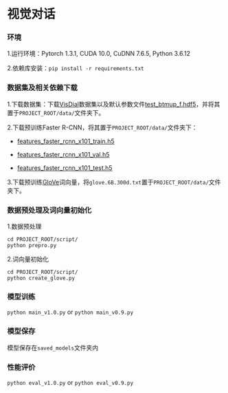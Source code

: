 # 视觉对话

### 环境

1.运行环境：Pytorch 1.3.1, CUDA 10.0, CuDNN 7.6.5, Python 3.6.12

2.依赖库安装：`pip install -r requirements.txt`

### 数据集及相关依赖下载

1.下载数据集：下载[VisDial](https://visualdialog.org/data)数据集以及默认参数文件[test_btmup_f.hdf5](https://drive.google.com/file/d/1BXWPV3k-HxlTw_k3-kTV6JhWrdzXsT7W/view?usp=sharing)，并将其置于`PROJECT_ROOT/data/`文件夹下。

2.下载预训练Faster R-CNN，将其置于`PROJECT_ROOT/data/`文件夹下：
  
  - [features_faster_rcnn_x101_train.h5](https://s3.amazonaws.com/visual-dialog/data/v1.0/2019/features_faster_rcnn_x101_train.h5)
  
  - [features_faster_rcnn_x101_val.h5](https://s3.amazonaws.com/visual-dialog/data/v1.0/2019/features_faster_rcnn_x101_val.h5)
  
  - [features_faster_rcnn_x101_test.h5](https://s3.amazonaws.com/visual-dialog/data/v1.0/2019/features_faster_rcnn_x101_test.h5)

3.下载预训练[GloVe](http://nlp.stanford.edu/data/glove.6B.zip)词向量，将`glove.6B.300d.txt`置于`PROJECT_ROOT/data/`文件夹下。

### 数据预处理及词向量初始化

1.数据预处理
  ```
  cd PROJECT_ROOT/script/
  python prepro.py
  ```

2.词向量初始化
  ```
  cd PROJECT_ROOT/script/
  python create_glove.py
  ```

### 模型训练

  ```python main_v1.0.py``` or ```python main_v0.9.py```

### 模型保存

  模型保存在```saved_models```文件夹内
  
### 性能评价

  ```python eval_v1.0.py``` or ```python eval_v0.9.py```
